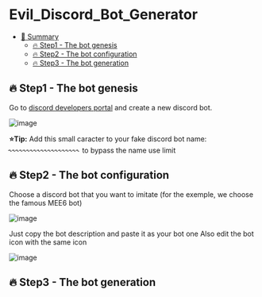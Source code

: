 # Evil_Discord_Bot_Generator


- [📗 Summary](#h1)
  * [🔥 Step1 - The bot genesis](#step1-thebotgenesis)
  * [🔥 Step2 - The bot configuration](#---step2---the-bot-configuration)
  * [🔥 Step3 - The bot generation](#---step3---the-bot-generation)

## 🔥 Step1 - The bot genesis
Go to <a href="https://discord.com/developers/applications" >discord developers portal</a> and create a new discord bot.

![image](https://user-images.githubusercontent.com/71982379/194362046-d8301c58-71ce-4afb-b8eb-1b454dd9b770.png)

**⭐Tip:** Add this small caracter to your fake discord bot name:` ˞˞˞˞˞˞˞˞˞˞˞˞˞˞˞˞˞˞˞˞` to bypass the name use limit

## 🔥 Step2 - The bot configuration
Choose a discord bot that you want to imitate (for the exemple, we choose the famous MEE6 bot)

![image](https://user-images.githubusercontent.com/71982379/194364180-ddb01545-f957-4db1-b453-77c38131fd79.png)

Just copy the bot description and paste it as your bot one
Also edit the bot icon with the same icon

![image](https://user-images.githubusercontent.com/71982379/194365146-10462608-0f5f-4df7-882b-d7dde5de0701.png)

## 🔥 Step3 - The bot generation
